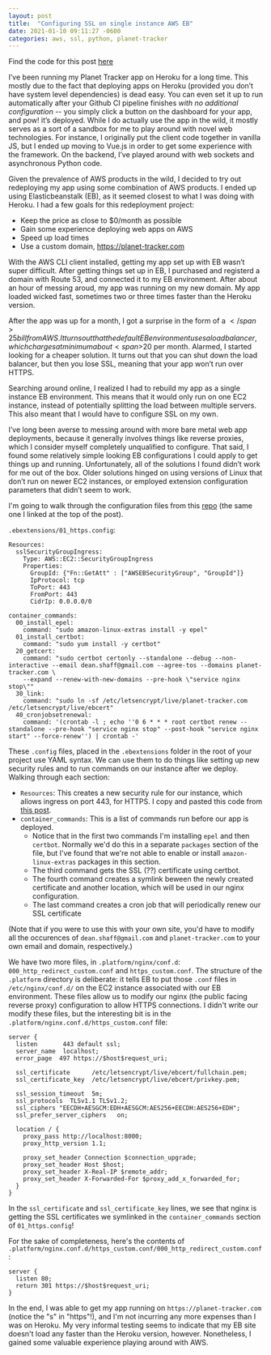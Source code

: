 ```yaml
---
layout: post
title:  "Configuring SSL on single instance AWS EB"
date: 2021-01-10 09:11:27 -0600
categories: aws, ssl, python, planet-tracker
---
```


Find the code for this post [here](https://gitlab.com/dean-shaff/eb-single-instance-ssl-config)

I’ve been running my Planet Tracker app on Heroku for a long time. This mostly due to the fact that deploying apps on Heroku (provided you don’t have system level dependencies) is dead easy. You can even set it up to run automatically after your Github CI pipeline finishes *with no additional configuration* -- you simply click a button on the dashboard for your app, and pow! it’s deployed. While I do actually use the app in the wild, it mostly serves as a sort of a sandbox for me to play around with novel web technologies. For instance, I originally put the client code together in vanilla JS, but I ended up moving to Vue.js in order to get some experience with the framework. On the backend, I’ve played around with web sockets and asynchronous Python code.

Given the prevalence of AWS products in the wild, I decided to try out redeploying my app using some combination of AWS products. I ended up using Elasticbeanstalk (EB), as it seemed closest to what I was doing with Heroku. I had a few goals for this redeployment project:

- Keep the price as close to $0/month as possible
- Gain some experience deploying web apps on AWS
- Speed up load times
- Use a custom domain, https://planet-tracker.com

With the AWS CLI client installed, getting my app set up with EB wasn’t super difficult. After getting things set up in EB, I purchased and registerd a domain with Route 53, and connected it to my EB environment. After about an hour of messing aroud, my app was running on my new domain. My app loaded wicked fast, sometimes two or three times faster than the Heroku version.

After the app was up for a month, I got a surprise in the form of a <span>$</span>25 bill from AWS. It turns out that the default EB environment uses a load balancer, which charges at minimum about <span>$</span>20 per month. Alarmed, I started looking for a cheaper solution. It turns out that you can shut down the load balancer, but then you lose SSL, meaning that your app won’t run over HTTPS.

Searching around online, I realized I had to rebuild my app as a single instance EB environment. This means that it would only run on one EC2 instance, instead of potentially splitting the load between multiple servers. This also meant that I would have to configure SSL on my own.

I’ve long been averse to messing around with more bare metal web app deployments, because it generally involves things like reverse proxies, which I consider myself completely unqualified to configure. That said, I found some relatively simple looking EB configurations I could apply to get things up and running. Unfortunately, all of the solutions I found didn’t work for me out of the box. Older solutions hinged on using versions of Linux that don’t run on newer EC2 instances, or employed extension configuration parameters that didn’t seem to work.

I'm going to walk through the configuration files from this [repo](https://gitlab.com/dean-shaff/eb-single-instance-ssl-config) (the same one I linked at the top of the post).

`.ebextensions/01_https.config`:

```
Resources:
  sslSecurityGroupIngress:
    Type: AWS::EC2::SecurityGroupIngress
    Properties:
      GroupId: {"Fn::GetAtt" : ["AWSEBSecurityGroup", "GroupId"]}
      IpProtocol: tcp
      ToPort: 443
      FromPort: 443
      CidrIp: 0.0.0.0/0

container_commands:
  00_install_epel:
    command: "sudo amazon-linux-extras install -y epel"
  01_install_certbot:
    command: "sudo yum install -y certbot"
  20_getcert:
    command: "sudo certbot certonly --standalone --debug --non-interactive --email dean.shaff@gmail.com --agree-tos --domains planet-tracker.com \
    --expand --renew-with-new-domains --pre-hook \"service nginx stop\""
  30_link:
    command: "sudo ln -sf /etc/letsencrypt/live/planet-tracker.com /etc/letsencrypt/live/ebcert"
  40_cronjobsetrenewal:
    command: '(crontab -l ; echo ''0 6 * * * root certbot renew --standalone --pre-hook "service nginx stop" --post-hook "service nginx start" --force-renew'') | crontab -'
```

These `.config` files, placed in the `.ebextensions` folder in the root of your project use YAML syntax. We can use them to do things like setting up new security rules and to run commands on our instance after we deploy. Walking through each section:

- `Resources`: This creates a new security rule for our instance, which allows ingress on port 443, for HTTPS. I copy and pasted this code from [this post](https://keithpblog.org/post/scaling-down-to-single-instance-elastic-beanstalk/).
- `container_commands`: This is a list of commands run before our app is deployed.
  - Notice that in the first two commands I'm installing `epel` and then `certbot`. Normally we'd do this in a separate `packages` section of the file, but I've found that we're not able to enable or install `amazon-linux-extras` packages in this section.
  - The third command gets the SSL (??) certificate using certbot.
  - The fourth command creates a symlink beween the newly created certificate and another location, which will be used in our nginx configuration.
  - The last command creates a cron job that will periodically renew our SSL certificate

(Note that if you were to use this with your own site, you'd have to modify all the occurences of `dean.shaff@gmail.com` and `planet-tracker.com` to your own email and domain, respectively.)

We have two more files, in `.platform/nginx/conf.d`: `000_http_redirect_custom.conf` and `https_custom.conf`. The structure of the `.platform` directory is deliberate: it tells EB to put those `.conf` files in `/etc/nginx/conf.d/` on the EC2 instance associated with our EB environment. These files allow us to modify our nginx (the public facing reverse proxy) configuration to allow HTTPS connections. I didn't write our modify these files, but the interesting bit is in the `.platform/nginx.conf.d/https_custom.conf` file:

```
server {
  listen       443 default ssl;
  server_name  localhost;
  error_page  497 https://$host$request_uri;

  ssl_certificate      /etc/letsencrypt/live/ebcert/fullchain.pem;
  ssl_certificate_key  /etc/letsencrypt/live/ebcert/privkey.pem;

  ssl_session_timeout  5m;
  ssl_protocols  TLSv1.1 TLSv1.2;
  ssl_ciphers "EECDH+AESGCM:EDH+AESGCM:AES256+EECDH:AES256+EDH";
  ssl_prefer_server_ciphers   on;

  location / {
    proxy_pass http://localhost:8000;
    proxy_http_version 1.1;

    proxy_set_header Connection $connection_upgrade;
    proxy_set_header Host $host;
    proxy_set_header X-Real-IP $remote_addr;
    proxy_set_header X-Forwarded-For $proxy_add_x_forwarded_for;
  }
}
```

In the `ssl_certificate` and `ssl_certificate_key` lines, we see that nginx is getting the SSL certificates we symlinked in the `container_commands` section of `01_https.config`!

For the sake of completeness, here's the contents of `.platform/nginx.conf.d/https_custom.conf/000_http_redirect_custom.conf`:

```
server {
  listen 80;
  return 301 https://$host$request_uri;
}
```

In the end, I was able to get my app running on `https://planet-tracker.com` (notice the "s" in "https"!), and I'm not incurring any more expenses than I was on Heroku. My very informal testing seems to indicate that my EB site doesn't load any faster than the Heroku version, however. Nonetheless, I gained some valuable experience playing around with AWS.

<!-- My purpose with this post was to document an up-to-date SSL configuration for a single instance AWS EB environment, not to do a comprehensive tutorial of setting up an Elasticbeanstalk instance for deploying simple Python applications. -->
